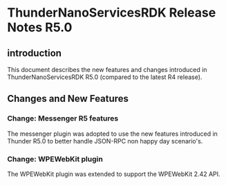 # ThunderNanoServicesRDK Release Notes R5.0

## introduction

This document describes the new features and changes introduced in ThunderNanoServicesRDK R5.0 (compared to the latest R4 release).


##  Changes and New Features

### Change: Messenger R5 features

The messenger plugin was adopted to use the new features introduced in Thunder R5.0 to better handle JSON-RPC non  happy day scenario's.

### Change: WPEWebKit plugin

The WPEWebKit plugin was extended to support the WPEWebKit 2.42 API.


